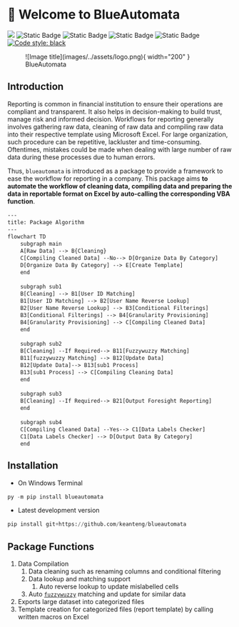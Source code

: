 # 👋 Welcome to BlueAutomata 

[![](https://img.shields.io/badge/project-website-brightgreen)](https://keanteng.github.io/blueautomata/)
![Static Badge](https://img.shields.io/badge/python-3.11-blue)
![Static Badge](https://img.shields.io/pypi/v/blueautomata)
![Static Badge](https://static.pepy.tech/badge/blueautomata)
![Static Badge](https://img.shields.io/badge/license-MIT-blue)
[![Code style: black](https://img.shields.io/badge/code%20style-black-000000.svg)](https://github.com/psf/black)


<figure markdown>
  ![Image title](images/../assets/logo.png){ width="200" }
  <figcaption>BlueAutomata</figcaption>
</figure>

## Introduction

Reporting is common in financial institution to ensure their operations are compliant and transparent. It also helps in decision-making to build trust, manage risk and informed decision. Workflows for reporting generally involves gathering raw data, cleaning of raw data and compiling raw data into their respective template using Microsoft Excel. For large organization, such procedure can be repetitive, lackluster and time-consuming. Oftentimes, mistakes could be made when dealing with large number of raw data during these processes due to human errors.

Thus, `blueautomata` is introduced as a package to provide a framework to ease the workflow for reporting in a company. This package aims **to automate the workflow of cleaning data, compiling data and preparing the data in reportable format on Excel by auto-calling the corresponding VBA function**.

``` mermaid
---
title: Package Algorithm
---
flowchart TD
    subgraph main
    A[Raw Data] --> B{Cleaning}
    C[Compiling Cleaned Data] --No--> D[Organize Data By Category]
    D[Organize Data By Category] --> E[Create Template]
    end

    subgraph sub1
    B[Cleaning] --> B1[User ID Matching]
    B1[User ID Matching] --> B2[User Name Reverse Lookup]
    B2[User Name Reverse Lookup] --> B3[Conditional Filterings]
    B3[Conditional Filterings] --> B4[Granularity Provisioning]
    B4[Granularity Provisioning] --> C[Compiling Cleaned Data]
    end

    subgraph sub2
    B[Cleaning] --If Required--> B11[Fuzzywuzzy Matching]
    B11[fuzzywuzzy Matching] --> B12[Update Data]
    B12[Update Data]--> B13[sub1 Process]
    B13[sub1 Process] --> C[Compiling Cleaning Data]
    end

    subgraph sub3
    B[Cleaning] --If Required--> B21[Output Foresight Reporting]
    end

    subgraph sub4
    C[Compiling Cleaned Data] --Yes--> C1[Data Labels Checker]
    C1[Data Labels Checker] --> D[Output Data By Category]
    end 
```

## Installation
- On Windows Terminal
```py title='Terminal'
py -m pip install blueautomata
```

- Latest development version
```py title='Terminal'
pip install git+https://github.com/keanteng/blueautomata
```

## Package Functions
1. Data Compilation 
      1. Data cleaning such as renaming columns and conditional filtering
      2. Data lookup and matching support
         1. Auto reverse lookup to update mislabelled cells
      3. Auto [`fuzzywuzzy`](https://pypi.org/project/fuzzywuzzy/) matching and update for similar data
2. Exports large dataset into categorized files 
3. Template creation for categorized files (report template) by calling written macros on Excel
